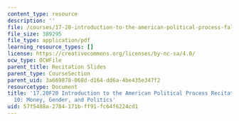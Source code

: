 ```yaml
---
content_type: resource
description: ''
file: /courses/17-20-introduction-to-the-american-political-process-fall-2020/57f5488a2784171bff91fc64f6224cd1_MIT17_20F20_rec10.pdf
file_size: 389295
file_type: application/pdf
learning_resource_types: []
license: https://creativecommons.org/licenses/by-nc-sa/4.0/
ocw_type: OCWFile
parent_title: Recitation Slides
parent_type: CourseSection
parent_uid: 3a669878-068d-d164-dd6a-4be435e347f2
resourcetype: Document
title: '17.20F20 Introduction to the American Political Process Recitation Slides
  10: Money, Gender, and Politics'
uid: 57f5488a-2784-171b-ff91-fc64f6224cd1
---
```


